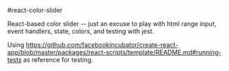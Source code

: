 #react-color-slider

React-based color slider -- just an excuse to play with html range input, event handlers, state, colors, and testing with jest.

Using <a href='https://github.com/facebookincubator/create-react-app/blob/master/packages/react-scripts/template/README.md#running-tests' target="new">https://github.com/facebookincubator/create-react-app/blob/master/packages/react-scripts/template/README.md#running-tests</a> as reference for testing.